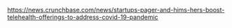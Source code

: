 https://news.crunchbase.com/news/startups-pager-and-hims-hers-boost-telehealth-offerings-to-address-covid-19-pandemic

